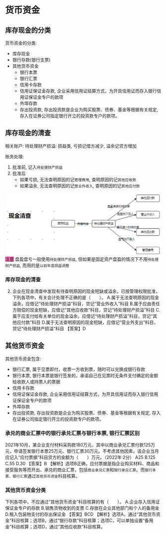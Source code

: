 # 货币资金

## 库存现金的分类
货币资金的分类:
- 库存现金
- 银行存款(银行支票)
- 其他货币资金
    - 银行本票
    - 银行汇票
    - 信用卡存款
    - 信用证保证金存款, 企业采用信用证结算方式，为开具信用证而存入银行信用证保证金专户的款项
    - 外埠存款
    - 存出投资款, 存出投资款是企业为购买股票、债券、基金等根据有关规定, 存入在证券公司指定银行开立的投资款专户的款项。

## 库存现金的清查

相关账户:
待处理财产损溢: 损益类, 亏损记借方减少, 溢余记贷方增加

账务处理:
1. 批准前, 记入`待处理财产损益`
2. 批准后
    - 如果亏损, 无法查明原因的记`管理费用`, 查明原因的记`其他应收款`
    - 如果溢余, 无法查明原因的记`营业外收入`, 查明原因的记`其他应付款`


![](./实务_流动资产_货币资金/1.png)
<font style="background: hotpink">注意</font>
盘盈盘亏一般使用`待处理财产损益`, 但如果是固定资产盘盈的情况下不用`待处理财产损益`, 而用的是`以前年度损益调整`


### 库存现金的清查


2. 企业在现金清查中发现有待查明原因的现金短缺或溢余，已按管理权限批准，下列各项中，有关会计处理不正确的是（　　）。
A.属于无法查明原因的现金溢余，应借记“待处理财产损溢”科目，贷记“营业外收入”科目
B.属于应由责任方赔偿的现金短缺，应借记“其他应收款”科目，贷记“待处理财产损溢”科目
C.属于应支付给有关单位的现金溢余，应借记“待处理财产损溢”科目，贷记“其他应付款”科目
D.属于无法查明原因的现金短缺，应借记“营业外支出”科目，贷记“待处理财产损溢”科目
【答案】D




## 其他货币资金
其他货币资金包含:
- 银行汇票, 属于见票即付，收票一方收到票，随时可以兑换成银行存款
- 银行本票, 银行本票是银行签发的，承诺自己在见票时无条件支付确定的金额给收款人或持票人的票据
- 信用卡存款
- 信用证保证金存款, 企业采用信用证结算方式，为开具信用证而存入银行信用证保证金专户的款项
- 外埠存款
- 存出投资款, 存出投资款是企业为购买股票、债券、基金等根据有关规定, 存入在证券公司指定银行开立的投资款专户的款项。



### 承兑的商业汇票中的银行承兑汇票与银行本票, 银行汇票区别

2021年10月，某企业支付材料采购款180万元，其中以商业承兑汇票付款125万元，申请签发银行本票25万元、银行汇票30万元。不考虑其他因素，该企业当月应记入“应付票据”科目贷方的金额为（　　）万元。（2022年·2分）
A25
B.125
C.55
D.30
【答案】B
【解析】选项B正确，应付票据是指企业购买材料、商品和接受服务等而开出、承兑的商业汇票，包括`商业承兑汇票`和`银行承兑汇票`。而`银行本票、银行汇票`通过`其他货币资金`科目核算。


### 其他货币资金分类
下列各项中，不应通过“其他货币资金”科目核算的有（　　）。
A.企业存入信用证保证金专户的存款
B.销售货物收到的支票
C.存放在企业其他部门和个人的备用金
D.租入包装物支付的存出保证金
【答案】BCD
【解析】选项A，通过“其他货币资金”科目核算；选项B，通过“银行存款”科目核算；选项C，可以单独设置“备用金”科目核算；选项D，通过“其他应收款”科目核算。

